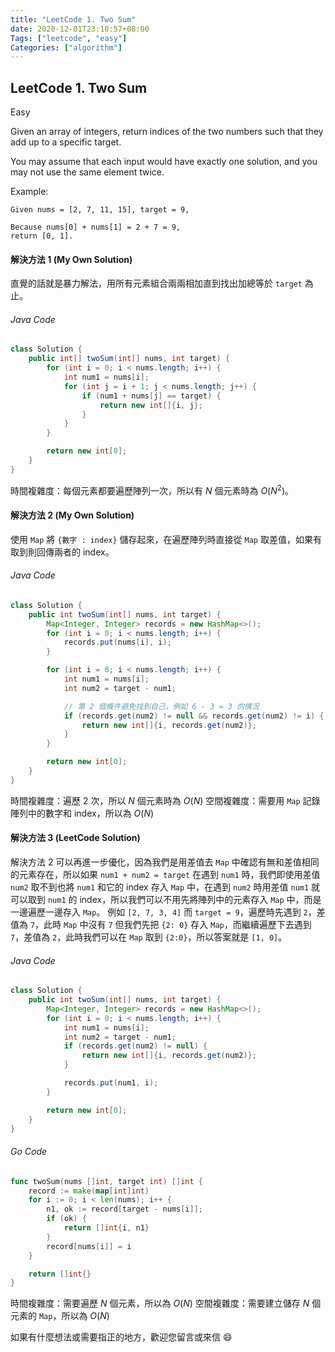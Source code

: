 ```yaml
---
title: "LeetCode 1. Two Sum"
date: 2020-12-01T23:10:57+08:00
Tags: ["leetcode", "easy"]
Categories: ["algorithm"]
---
```

## LeetCode 1. Two Sum

<span class="easy">Easy</span>

Given an array of integers, return indices of the two numbers such that they add up to a specific target.

You may assume that each input would have exactly one solution, and you may not use the same element twice.

Example:

```
Given nums = [2, 7, 11, 15], target = 9,

Because nums[0] + nums[1] = 2 + 7 = 9,
return [0, 1].
```

#### 解決方法 1 (My Own Solution)
直覺的話就是暴力解法，用所有元素組合兩兩相加直到找出加總等於 `target` 為止。

###### Java Code
```java
class Solution {
    public int[] twoSum(int[] nums, int target) {
        for (int i = 0; i < nums.length; i++) {
            int num1 = nums[i];
            for (int j = i + 1; j < nums.length; j++) {
                if (num1 + nums[j] == target) {
                    return new int[]{i, j};
                }
            }
        }

        return new int[0];
    }
}
```

時間複雜度：每個元素都要遍歷陣列一次，所以有 $N$ 個元素時為 $O(N^2)$。

#### 解決方法 2 (My Own Solution)
使用 `Map` 將 `{數字 : index}` 儲存起來，在遍歷陣列時直接從 `Map` 取差值，如果有取到則回傳兩者的 index。

###### Java Code
```java
class Solution {
    public int twoSum(int[] nums, int target) {
        Map<Integer, Integer> records = new HashMap<>();
        for (int i = 0; i < nums.length; i++) {
            records.put(nums[i], i);
        }

        for (int i = 0; i < nums.length; i++) {
            int num1 = nums[i];
            int num2 = target - num1;

            // 第 2 個條件避免找到自己，例如 6 - 3 = 3 的情況
            if (records.get(num2) != null && records.get(num2) != i) {
                return new int[]{i, records.get(num2)};
            }
        }

        return new int[0];
    }
}
```

時間複雜度：遍歷 2 次，所以 $N$ 個元素時為 $O(N)$
空間複雜度：需要用 `Map` 記錄陣列中的數字和 index，所以為 $O(N)$

#### 解決方法 3 (LeetCode Solution)
解決方法 2 可以再進一步優化，因為我們是用差值去 `Map` 中確認有無和差值相同的元素存在，所以如果 `num1 + num2 = target` 在遇到 `num1` 時，我們即使用差值 `num2` 取不到也將 `num1` 和它的 index 存入 `Map` 中，在遇到 `num2` 時用差值 `num1` 就可以取到 `num1` 的 index，所以我們可以不用先將陣列中的元素存入 `Map` 中，而是一邊遍歷一邊存入 `Map`。
例如 `[2, 7, 3, 4]` 而 `target = 9`，遍歷時先遇到 `2`，差值為 `7`，此時 `Map` 中沒有 `7` 但我們先把 `{2: 0}` 存入 `Map`，而繼續遍歷下去遇到 `7`，差值為 `2`，此時我們可以在 `Map` 取到 `{2:0}`，所以答案就是 `[1, 0]`。

###### Java Code
```java
class Solution {
    public int twoSum(int[] nums, int target) {
        Map<Integer, Integer> records = new HashMap<>();
        for (int i = 0; i < nums.length; i++) {
            int num1 = nums[i];
            int num2 = target - num1;
            if (records.get(num2) != null) {
                return new int[]{i, records.get(num2)};
            }

            records.put(num1, i);
        }

        return new int[0];
    }
}
```

###### Go Code
```go
func twoSum(nums []int, target int) []int {
    record := make(map[int]int)
    for i := 0; i < len(nums); i++ {
        n1, ok := record[target - nums[i]];
        if (ok) {
            return []int{i, n1}
        }
        record[nums[i]] = i
    }

    return []int{}
}
```
時間複雜度：需要遍歷 $N$ 個元素，所以為 $O(N)$
空間複雜度：需要建立儲存 $N$ 個元素的 `Map`，所以為 $O(N)$

如果有什麼想法或需要指正的地方，歡迎您留言或來信 😄